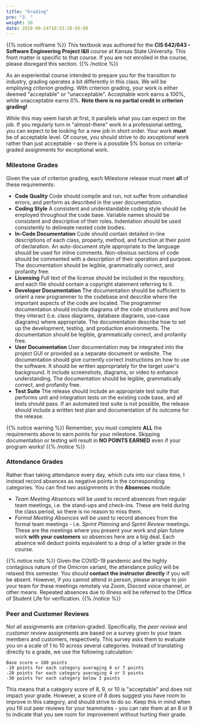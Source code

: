 ```yaml
---
title: "Grading"
pre: "3. "
weight: 30
date: 2018-08-24T10:53:26-05:00
---
```


{{% notice noiframe %}}
This textbook was authored for the **CIS 642/643 - Software Engineering Project I&II** course at Kansas State University.  This front matter is specific to that course.  If you are not enrolled in the course, please disregard this section.
{{% /notice %}}

As an experiential course intended to prepare you for the transition to industry, grading operates a bit differently in this class.  We will be employing _criterion grading_.  With criterion grading, your work is either deemed "acceptable" or "unacceptable".  Acceptable work earns a 100%, while unacceptable earns 0%.  **Note there is no partial credit in criterion grading!** 

While this may seem harsh at first, it parallels what you can expect on the job.  If you regularly turn in "almost-there" work in a professional setting, you can expect to be looking for a new job in short order.  Your work **must** be of acceptable level.  Of course, you should strive to do _exceptional_ work rather than just acceptable - so there is a possible 5% bonus on criteria-graded assignments for exceptional work.

### Milestone Grades
Given the use of criterion grading, each Milestone release must meet **all** of these requirements:
* __Code Quality__ Code should compile and run, not suffer from unhandled errors, and perform as described in the user documentation.
* __Coding Style__ A consistent and understandable coding style should be employed throughout the code base.  Variable names should be consistent and descriptive of their roles. Indentation should be used consistently to delineate nested code bodies.
* __In-Code Documentation__ Code should contain detailed in-line descriptions of each class, property, method, and function at their point of declaration. An auto-document style appropriate to the language should be used for inline comments. Non-obvious sections of code should be commented with a description of their operation and purpose. The documentation should be legible, grammatically correct, and profanity free.
* __Licensing__ Full text of the license should be included in the repository, and each file should contain a copyright statement referring to it.
* __Developer Documentation__ The documentation should be sufficient to orient a new programmer to the codebase and describe where the important aspects of the code are located.  The programmer documentation should include diagrams of the code structures and how they interact (i.e. class diagrams, database diagrams, use-case diagrams) where appropriate. The documentation describe how to set up the development, testing, and production environments.  The documentation should be legible, grammatically correct, and profanity free.
* __User Documentation__ User documentation may be integrated into the project GUI or provided as a separate document or website. The documentation should give currently correct instructions on how to use the software. It should be written appropriately for the target user's background. It include screenshots, diagrams, or video to enhance understanding. The documentation should be legible, grammatically correct, and profanity free.
* __Test Suite__ The release should include an appropriate test suite that performs unit and integration tests on the existing code base, and all tests should pass. If an automated test suite is not possible, the release should include a written test plan and documentation of its outcome for the release.

{{% notice warning %}}
Remember, you must complete **ALL** the requirements above to earn points for your milestone.  Skipping documentation or testing will result in **NO POINTS EARNED** even if your program works!
{{% /notice %}}

### Attendance Grades
Rather than taking attendance every day, which cuts into our class time, I instead record absences as negative points in the corresponding categories.  You can find two assignments in the **Absences** module: 
* _Team Meeting Absences_ will be used to record absences from regular team meetings, i.e. the stand-ups and check-ins.  These are held during the class period, so there is no reason to miss them.
* _Formal Meeting Absences_ will be used to record abences from the formal team meetings - i.e. _Sprint Planning_ and _Sprint Review_ meetings.  These are the meetings where you present your work and plan future work **with your customers** so absences here are a big deal.  Each absence will deduct points equivalent to a drop of a letter grade in the course.  

{{% notice note %}}
Given the COVID-19 pandemic and the highly contagious nature of the Omicron variant, the attendance policy will be relaxed this semester.  You should **contact the instructor directly** if you will be absent.  However, if you cannot attend in person, please arrange to join your team for these meetings remotely via Zoom, Discord voice channel, or other means.  Repeated absences due to illness will be referred to the Office of Student Life for verification.
{{% /notice %}}

<!--
{{% notice warning %}}
Be aware that missing _three_ formal meetings automatically lowers your grade below a C - which means you can no longer count the course for your degree requirements!  And missing _two_ formal meetings will drop you to a C - which means you will need an otherwise perfect grade to maintain a C. 
{{% /notice %}}
-->

### Peer and Customer Reviews
Not all assignments are criterion-graded.  Specifically, the _peer review_ and _customer review_ assignments are based on a survey given to your team members and customers, respectively.  This survey asks them to evaluate you on a scale of 1 to 10 across several categories.  Instead of translating directly to a grade, we use the following calculation:

```
Base score = 100 points
-10 points for each category averaging 6 or 7 points
-20 points for each category averaging 4 or 5 points
-30 points for each category below 3 points
```

This means that a category score of 8, 9, or 10 is "acceptable" and does not impact your grade.  However, a score of 8 does suggest you have room to improve in this category, and should strive to do so.  Keep this in mind when you fill out peer reviews for your teammates - you can rate them at an 8 or 9 to indicate that you see room for improvement without hurting their grade.



